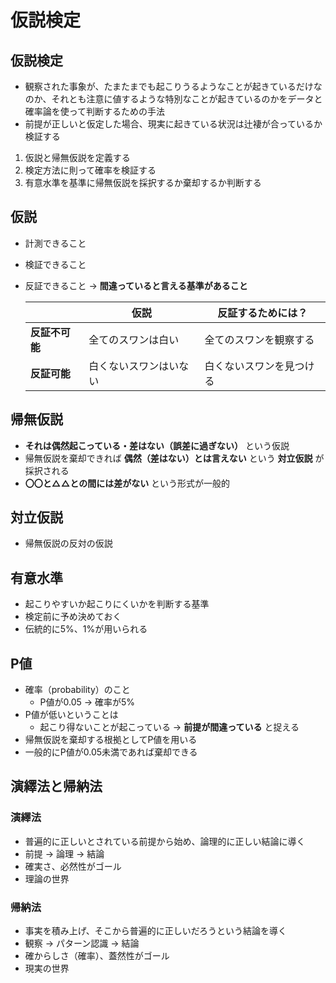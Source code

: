 # 仮説検定

## 仮説検定

* 観察された事象が、たまたまでも起こりうるようなことが起きているだけなのか、それとも注意に値するような特別なことが起きているのかをデータと確率論を使って判断するための手法
* 前提が正しいと仮定した場合、現実に起きている状況は辻褄が合っているか検証する

1. 仮説と帰無仮説を定義する
2. 検定方法に則って確率を検証する
3. 有意水準を基準に帰無仮説を採択するか棄却するか判断する

## 仮説

* 計測できること
* 検証できること
* 反証できること → __間違っていると言える基準があること__

  |                | 仮説                   | 反証するためには？       |
  | -------------- | ---------------------- | ------------------------ |
  | __反証不可能__ | 全てのスワンは白い     | 全てのスワンを観察する   |
  | __反証可能__   | 白くないスワンはいない | 白くないスワンを見つける |

## 帰無仮説

*  __それは偶然起こっている・差はない（誤差に過ぎない）__ という仮説
* 帰無仮説を棄却できれば __偶然（差はない）とは言えない__ という __対立仮説__ が採択される
* __〇〇と△△との間には差がない__ という形式が一般的

## 対立仮説

* 帰無仮説の反対の仮説

## 有意水準

* 起こりやすいか起こりにくいかを判断する基準
* 検定前に予め決めておく
* 伝統的に5%、1%が用いられる

## P値

* 確率（probability）のこと
  * P値が0.05 → 確率が5%
* P値が低いということは
  * 起こり得ないことが起こっている → __前提が間違っている__ と捉える
* 帰無仮説を棄却する根拠としてP値を用いる
* 一般的にP値が0.05未満であれば棄却できる

## 演繹法と帰納法

### 演繹法

* 普遍的に正しいとされている前提から始め、論理的に正しい結論に導く
* 前提 → 論理 → 結論
* 確実さ、必然性がゴール
* 理論の世界

### 帰納法
* 事実を積み上げ、そこから普遍的に正しいだろうという結論を導く
* 観察 → パターン認識 → 結論
* 確からしさ（確率）、蓋然性がゴール
* 現実の世界

